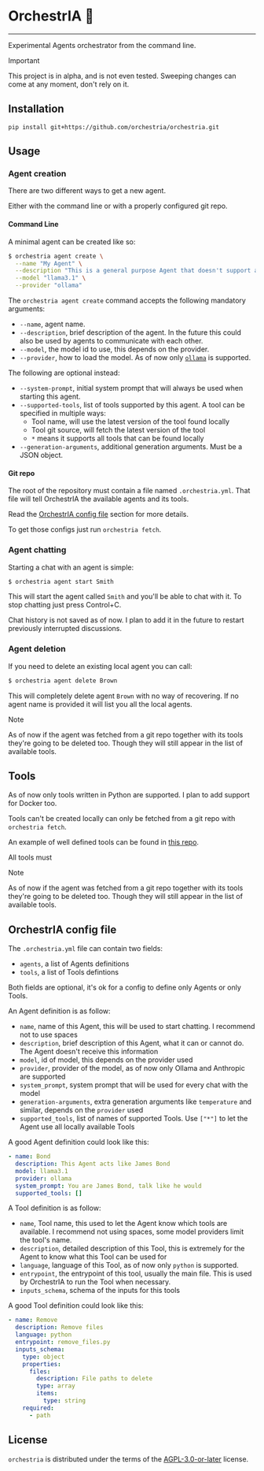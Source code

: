 # OrchestrIA 🎻

---

Experimental Agents orchestrator from the command line.

> [!important]
> This project is in alpha, and is not even tested.
> Sweeping changes can come at any moment, don't rely on it.

## Installation

```console
pip install git+https://github.com/orchestria/orchestria.git
```

## Usage

### Agent creation

There are two different ways to get a new agent.

Either with the command line or with a properly configured git repo.

#### Command Line

A minimal agent can be created like so:

```bash
$ orchestria agent create \
  --name "My Agent" \
  --description "This is a general purpose Agent that doesn't support any tool" \
  --model "llama3.1" \
  --provider "ollama"
```

The `orchestria agent create` command accepts the following mandatory arguments:

- `--name`, agent name.
- `--description`, brief description of the agent. In the future this could also be used by agents to communicate with each other.
- `--model`, the model id to use, this depends on the provider.
- `--provider`, how to load the model. As of now only [`ollama`](https://ollama.com/) is supported.

The following are optional instead:

- `--system-prompt`, initial system prompt that will always be used when starting this agent.
- `--supported-tools`, list of tools supported by this agent. A tool can be specified in multiple ways:
  - Tool name, will use the latest version of the tool found locally
  - Tool git source, will fetch the latest version of the tool
  - `*` means it supports all tools that can be found locally
- `--generation-arguments`, additional generation arguments. Must be a JSON object.

#### Git repo

The root of the repository must contain a file named `.orchestria.yml`.
That file will tell OrchestrIA the available agents and its tools.

Read the [OrchestrIA config file](#orchestria-config-file) section for more details.

To get those configs just run `orchestria fetch`.

### Agent chatting

Starting a chat with an agent is simple:

```bash
$ orchestria agent start Smith
```

This will start the agent called `Smith` and you'll be able to chat with it.
To stop chatting just press Control+C.

Chat history is not saved as of now. I plan to add it in the future to restart previously interrupted discussions.

### Agent deletion

If you need to delete an existing local agent you can call:

```bash
$ orchestria agent delete Brown
```

This will completely delete agent `Brown` with no way of recovering.
If no agent name is provided it will list you all the local agents.

> [!note]
> As of now if the agent was fetched from a git repo together with its tools
> they're going to be deleted too. Though they will still appear in the list of
> available tools.

## Tools

As of now only tools written in Python are supported. I plan to add support for Docker too.

Tools can't be created locally can only be fetched from a git repo with `orchestria fetch`.

An example of well defined tools can be found in [this repo](https://github.com/orchestria/filesystem/tree/main).

All tools must

> [!note]
> As of now if the agent was fetched from a git repo together with its tools
> they're going to be deleted too. Though they will still appear in the list of
> available tools.

## OrchestrIA config file

The `.orchestria.yml` file can contain two fields:

- `agents`, a list of Agents definitions
- `tools`, a list of Tools defintions

Both fields are optional, it's ok for a config to define only Agents or only Tools.

An Agent definition is as follow:

- `name`, name of this Agent, this will be used to start chatting. I recommend not to use spaces
- `description`, brief description of this Agent, what it can or cannot do. The Agent doesn't receive this information
- `model`, id of model, this depends on the provider used
- `provider`, provider of the model, as of now only Ollama and Anthropic are supported
- `system_prompt`, system prompt that will be used for every chat with the model
- `generation-arguments`, extra generation arguments like `temperature` and similar, depends on the `provider` used
- `supported_tools`, list of names of supported Tools. Use `["*"]` to let the Agent use all locally available Tools

A good Agent definition could look like this:

```yaml
- name: Bond
  description: This Agent acts like James Bond
  model: llama3.1
  provider: ollama
  system_prompt: You are James Bond, talk like he would
  supported_tools: []
```

A Tool definition is as follow:

- `name`, Tool name, this used to let the Agent know which tools are available. I recommend not using spaces, some model providers limit the tool's name.
- `description`, detailed description of this Tool, this is extremely for the Agent to know what this Tool can be used for
- `language`, language of this Tool, as of now only `python` is supported.
- `entrypoint`, the entrypoint of this tool, usually the main file. This is used by OrchestrIA to run the Tool when necessary.
- `inputs_schema`, schema of the inputs for this tools

A good Tool definition could look like this:

```yml
- name: Remove
  description: Remove files
  language: python
  entrypoint: remove_files.py
  inputs_schema:
    type: object
    properties:
      files:
        description: File paths to delete
        type: array
        items:
          type: string
    required:
      - path
```

## License

`orchestria` is distributed under the terms of the [AGPL-3.0-or-later](https://spdx.org/licenses/AGPL-3.0-or-later.html) license.
